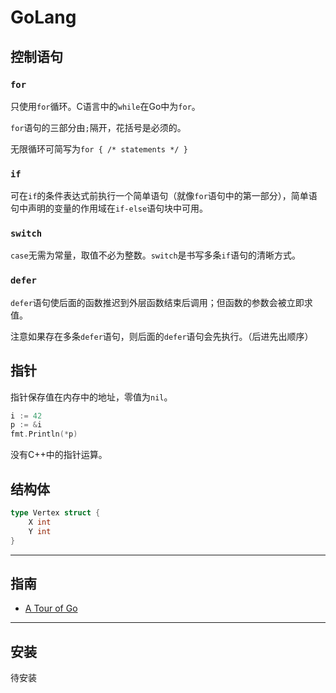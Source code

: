 # GoLang

## 控制语句

### `for`

只使用`for`循环。C语言中的`while`在Go中为`for`。

`for`语句的三部分由`;`隔开，花括号是必须的。

无限循环可简写为`for { /* statements */ }`

### `if`

可在`if`的条件表达式前执行一个简单语句（就像`for`语句中的第一部分），简单语句中声明的变量的作用域在`if-else`语句块中可用。

### `switch`

`case`无需为常量，取值不必为整数。`switch`是书写多条`if`语句的清晰方式。

### `defer`

`defer`语句使后面的函数推迟到外层函数结束后调用；但函数的参数会被立即求值。

注意如果存在多条`defer`语句，则后面的`defer`语句会先执行。（后进先出顺序）

## 指针

指针保存值在内存中的地址，零值为`nil`。

```go
i := 42
p := &i
fmt.Println(*p)
```

没有C++中的指针运算。

## 结构体

```go
type Vertex struct {
    X int
    Y int
}
```

---

## 指南

- [A Tour of Go](https://tour.go-zh.org/)

---

## 安装

待安装
